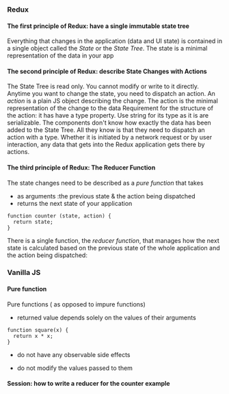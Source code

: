 
### Redux

#### The first principle of Redux: have a single immutable state tree
Everything that changes in the application (data and UI state) is contained in a single object called the *State* or the *State Tree*.
The state is a minimal representation of the data in your app

#### The second principle of Redux: describe State Changes with Actions
The State Tree is read only. You cannot modify or write to it directly. Anytime you want to change the state, you need to dispatch an action.
An *action* is a plain JS object describing the change.
The action is the minimal representation of the change to the data
Requirement for the structure of the action: it has have a type property. Use string for its type as it is are serializable.
The components don't know how exactly the data has been added to the State Tree. All they know is that they need to dispatch an action with a type.
Whether it is initiated by a network request or by user interaction, any data that gets into the Redux application gets there by actions.


#### The third principle of Redux: The Reducer Function
The state changes need to be described as a *pure function* that takes

* as arguments :the previous state & the action being dispatched
* returns the next state of your application

```
function counter (state, action) {
  return state;
}
```

There is a single function, the *reducer function*, that manages how the next state is calculated based on the previous state of the whole application and
the action being dispatched:

### Vanilla JS
#### Pure function
Pure functions ( as opposed to impure functions)

*  returned value depends solely on the values of their arguments

```
function square(x) {
  return x * x;
}
```

* do not have any observable side effects

* do not modify the values passed to them

#### Session: how to write a reducer for the counter example


